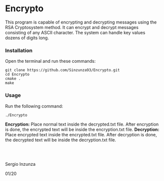 # Encrypto
This program is capable of encrypting and decrypting messages using the RSA Cryptosystem method. It can encrypt and decrypt messages consisting of any ASCII character. The system can handle key values dozens of digits long.


### Installation
Open the terminal and run these commands:
```
git clone https://github.com/Sinzunza93/Encrypto.git
cd Encrypto
cmake . 
make
```

### Usage
Run the following command:
```
./Encrypto
```
**Encryption:** Place normal text inside the decrypted.txt file. After encryption is done, the encrypted text will be inside the encryption.txt file.
**Decryption:** Place encrypted text inside the encrypted.txt file. After decryption is done, the decrypted text will be inside the decryption.txt file.

<br/><br/>
  
Sergio Inzunza

01/20
